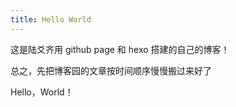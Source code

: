 ```yaml
---
title: Hello World
---
```

这是陆爻齐用 github page 和 hexo 搭建的自己的博客！

总之，先把博客园的文章按时间顺序慢慢搬过来好了

Hello，World！
